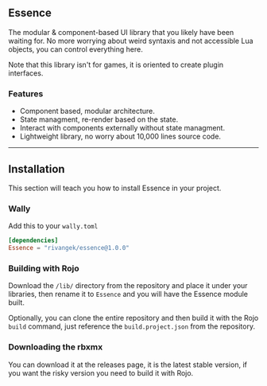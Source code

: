 ## Essence

The modular & component-based UI library that you likely have been waiting for. No more worrying about weird syntaxis and not accessible Lua objects, you can control everything here.

Note that this library isn't for games, it is oriented to create plugin interfaces.

### **Features**

* Component based, modular architecture.
* State managment, re-render based on the state.
* Interact with components externally without state managment.
* Lightweight library, no worry about 10,000 lines source code.

---

## Installation

This section will teach you how to install Essence in your project.

### Wally
Add this to your `wally.toml`
```toml
[dependencies]
Essence = "rivangek/essence@1.0.0"
```

### Building with Rojo

Download the `/lib/` directory from the repository and place it under your libraries, then rename it to `Essence` and you will have the Essence module built.

Optionally, you can clone the entire repository and then build it with the Rojo `build` command, just reference the `build.project.json` from the repository.

### Downloading the rbxmx

You can download it at the releases page, it is the latest stable version, if you want the risky version you need to build it with Rojo.